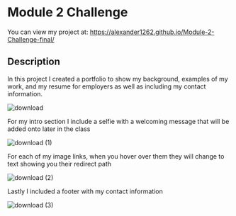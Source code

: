 # Module 2 Challenge

You can view my project at: https://alexander1262.github.io/Module-2-Challenge-final/

## Description

In this project I created a portfolio to show my background, examples of my work, and my resume for employers as well as including my contact information.

![download](https://user-images.githubusercontent.com/106128188/205804842-224ae253-3bba-46b3-b645-582ee6127645.png)

For my intro section I include a selfie with a welcoming message that will be added onto later in the class

![download (1)](https://user-images.githubusercontent.com/106128188/205805027-89eff494-92dd-4f98-934d-807ba18a3119.png)

For each of my image links, when you hover over them they will change to text showing you their redirect path

![download (2)](https://user-images.githubusercontent.com/106128188/205805129-96837627-ec91-4850-b929-23ed99697f01.png)

Lastly I included a footer with my contact information

![download (3)](https://user-images.githubusercontent.com/106128188/205805188-23440686-0501-4b72-9768-af5d5f2a758f.png)
